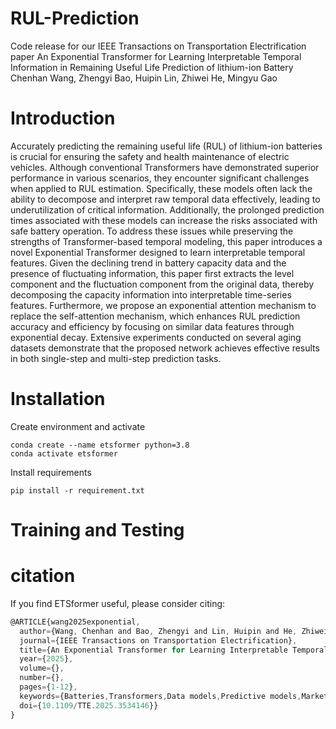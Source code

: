 # RUL-Prediction
Code release for our IEEE Transactions on Transportation Electrification paper An Exponential Transformer for Learning Interpretable Temporal Information in Remaining Useful Life Prediction of lithium-ion Battery  
Chenhan Wang, Zhengyi Bao, Huipin Lin, Zhiwei He, Mingyu Gao
# Introduction
Accurately predicting the remaining useful life (RUL) of lithium-ion batteries is crucial for ensuring the safety and health maintenance of electric vehicles. Although conventional Transformers have demonstrated superior performance in various scenarios, they encounter significant challenges when applied to RUL estimation. Specifically, these models often lack the ability to decompose and interpret raw temporal data effectively, leading to underutilization of critical information. Additionally, the prolonged prediction times associated with these models can increase the risks associated with safe battery operation. To address these issues while preserving the strengths of Transformer-based temporal modeling, this paper introduces a novel Exponential Transformer designed to learn interpretable temporal features. Given the declining trend in battery capacity data and the presence of fluctuating information, this paper first extracts the level component and the fluctuation component from the original data, thereby decomposing the capacity information into interpretable time-series features. Furthermore, we propose an exponential attention mechanism to replace the self-attention mechanism, which enhances RUL prediction accuracy and efficiency by focusing on similar data features through exponential decay. Extensive experiments conducted on several aging datasets demonstrate that the proposed network achieves effective results in both single-step and multi-step prediction tasks. 
# Installation
Create environment and activate  
```
conda create --name etsformer python=3.8  
conda activate etsformer
```
Install requirements
```
pip install -r requirement.txt
```
# Training and Testing

# citation
If you find ETSformer useful, please consider citing:
```javascript
@ARTICLE{wang2025exponential,
  author={Wang, Chenhan and Bao, Zhengyi and Lin, Huipin and He, Zhiwei and Gao, Mingyu},
  journal={IEEE Transactions on Transportation Electrification}, 
  title={An Exponential Transformer for Learning Interpretable Temporal Information in Remaining Useful Life Prediction of lithium-ion Battery}, 
  year={2025},
  volume={},
  number={},
  pages={1-12},
  keywords={Batteries,Transformers,Data models,Predictive models,Market research,Degradation,Data mining,Fluctuations,Attention mechanisms,Feature extraction},
  doi={10.1109/TTE.2025.3534146}}
}
```
